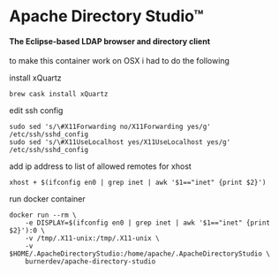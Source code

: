 # Apache Directory Studio™

#### The Eclipse-based LDAP browser and directory client

to make this container work on OSX i had to do the following

install xQuartz
```
brew cask install xQuartz
```

edit ssh config
```
sudo sed 's/\#X11Forwarding no/X11Forwarding yes/g' /etc/ssh/sshd_config 
sudo sed 's/\#X11UseLocalhost yes/X11UseLocalhost yes/g' /etc/ssh/sshd_config 
```

add ip address to list of allowed remotes for xhost
```
xhost + $(ifconfig en0 | grep inet | awk '$1=="inet" {print $2}')
```

run docker container
```
docker run --rm \
    -e DISPLAY=$(ifconfig en0 | grep inet | awk '$1=="inet" {print $2}'):0 \
    -v /tmp/.X11-unix:/tmp/.X11-unix \
    -v $HOME/.ApacheDirectoryStudio:/home/apache/.ApacheDirectoryStudio \
    burnerdev/apache-directory-studio
```
